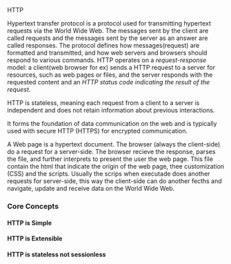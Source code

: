 
HTTP

Hypertext transfer protocol is a protocol used for transmitting hypertext requests via the World Wide Web. The messages sent by the client are called requests and the messages sent by the server as an answer are called responses. The protocol defines how messages(request) are formatted and transmitted, and how web servers and browsers should respond to various commands. HTTP operates on a *request-response* model: a client(web browser for ex) sends a HTTP request to a server for resources, such as web pages or files, and the server responds with the requested content and an *HTTP status code indicating the result of the request*. 

HTTP is stateless, meaning each request from a client to a server is independent and does not retain information about previous interactions. 

It forms the foundation of data communication on the web and is typically used with secure HTTP (HTTPS) for encrypted communication.

A Web page is a hypertext document. The browser (always the client-side) do a request for a server-side. The browser recieve the response, parses the file, and further interprets to present the user the web page. This file contain the html that indicate the origin of the web page, thee customization (CSS) and the scripts. Usually the scrips when executade does another requests for server-side, this way the client-side can do another fecths and navigate, update and receive data on the World Wide Web.


### Core Concepts

#### HTTP is Simple
#### HTTP is Extensible
#### HTTP is stateless not sessionless
